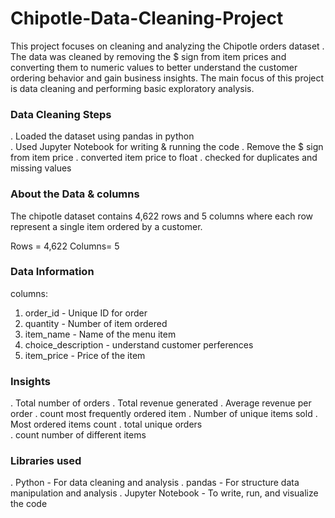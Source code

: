 # Chipotle-Data-Cleaning-Project

This project focuses on cleaning and analyzing the Chipotle orders dataset . The data was cleaned by removing the $ sign from item prices and 
converting them to numeric values to better understand the customer ordering behavior and gain business insights. The main focus of this
project is data cleaning and performing basic exploratory analysis.

### Data Cleaning Steps 
. Loaded the dataset using pandas in python  
. Used Jupyter Notebook for writing & running the code 
. Remove the $ sign from item price
. converted item price to float
. checked for duplicates and missing values 


### About the Data & columns
The chipotle dataset contains 4,622 rows and 5 columns where each row represent a single item ordered by a customer. 

Rows = 4,622
Columns= 5

### Data Information
columns:
1. order_id - Unique ID for order 
2. quantity - Number of item ordered
3. item_name - Name of the menu item
4. choice_description - understand customer perferences
5. item_price - Price of the item


### Insights 
. Total number of orders 
. Total revenue generated
. Average revenue per order
. count most frequently ordered item 
. Number of unique items sold
. Most ordered items count
. total unique orders  
. count number of different items 


### Libraries used 
. Python - For data cleaning and analysis
. pandas - For structure data manipulation and analysis
. Jupyter Notebook - To write, run, and visualize the code 




























